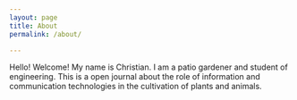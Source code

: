 ```yaml
---
layout: page
title: About
permalink: /about/

---
```


Hello! Welcome! My name is Christian. I am a patio gardener and student of engineering. This is a open journal about the role of information and communication technologies in the cultivation of plants and animals. 
